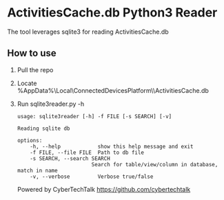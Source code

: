 # ActivitiesCache.db Python3 Reader

The tool leverages sqlite3 for reading ActivitiesCache.db

## How to use

1. Pull the repo
2. Locate %AppData%\Local\ConnectedDevicesPlatform\\<UserProfile>\\ActivitiesCache.db
3. Run sqlite3reader.py -h

    ````
    usage: sqlite3reader [-h] -f FILE [-s SEARCH] [-v]

    Reading sqlite db

    options:
        -h, --help            show this help message and exit
        -f FILE, --file FILE  Path to db file
        -s SEARCH, --search SEARCH
                            Search for table/view/column in database, match in name
        -v, --verbose         Verbose true/false
    ````
    Powered by CyberTechTalk https://github.com/cybertechtalk